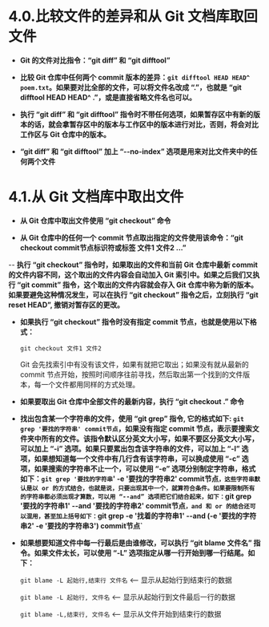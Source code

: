 # 4.0.比较文件的差异和从 Git 文档库取回文件

- **Git 的文件对比指令：“git diff” 和 “git difftool”**

- **比较 Git 仓库中任何两个 commit 版本的差异：`git difftool HEAD HEAD^ poem.txt`。如果要对比全部的文件，可以将文件名改成 “.”，也就是 “git difftool HEAD HEAD^ .”，或是直接省略文件名也可以。**

- **执行 “git diff” 和 “git difftool” 指令时不带任何选项，如果暂存区中有新的版本的话，就会拿暂存区中的版本与工作区中的版本进行对比，否则，将会对比工作区与 Git 仓库中的版本。**

- **“git diff” 和 “git difftool” 加上 “--no-index” 选项是用来对比文件夹中的任何两个文件**

# 4.1.从 Git 文档库中取出文件

- **从 Git 仓库中取出文件使用 “git checkout” 命令**

- **从 Git 仓库中的任何一个 commit 节点取出指定的文件使用该命令：“git checkout commit节点标识符或标签 文件1 文件2 ...”**

-- **执行 “git checkout” 指令时，如果取出的文件和当前 Git 仓库中最新 commit 的文件内容不同，这个取出的文件内容会自动加入 Git 索引中。如果之后我们又执行 “git commit” 指令，这个取出的文件内容就会存入 Git 仓库中称为新的版本。如果要避免这种情况发生，可以在执行 “git checkout” 指令之后，立刻执行 “git reset HEAD”, 撤销对暂存区的更改。**

- **如果执行 “git checkout” 指令时没有指定 commit 节点，也就是使用以下格式：**
  
  `git checkout 文件1 文件2`
  
  Git 会先找索引中有没有该文件，如果有就把它取出；如果没有就从最新的 commit 节点开始，按照时间顺序往前寻找，然后取出第一个找到的文件版本，每一个文件都用同样的方式处理。

- **如果要取出 Git 仓库中全部文件的最新内容，执行 “git checkout .” 命令**

- **找出包含某一个字符串的文件，使用 “git grep” 指令, 它的格式如下: `git grep '要找的字符串' commit节点`，如果没有指定 commit 节点，表示要搜索文件夹中所有的文件。该指令默认区分英文大小写，如果不要区分英文大小写，可以加上 “-i” 选项。如果只要累出包含该字符串的文件，可以加上 “-l” 选项，如果想知道每一个文件中有几行含有该字符串，可以换成使用 “-c” 选项，如果搜索的字符串不止一个，可以使用 “-e” 选项分别制定字符串，格式如下：`git grep '要找的字符串`' -e '要找的字符串2' commit节点`，这些字符串默认是以 or 的方式结合，也就是说，只要出现其中一个，就算符合条件。如果要限制所有的字符串都必须出现才算数，可以用 “--and” 选项把它们结合起来，如下：`git grep '要找的字符串1' --and '要找的字符串2' commit节点`，and 和 or 的结合还可以混用，甚至加上括号如下：`git grep -e '找着的字符串1' --and \(-e '要找的字符串2' -e '要找的字符串3'\) commit节点`**

- **如果想要知道文件中每一行最后是由谁修改，可以执行 “git blame 文件名” 指令。如果文件太长，可以使用 “-L” 选项指定从哪一行开始到哪一行结尾。如下：**
  
  `git blame -L 起始行,结束行 文件名` <-- 显示从起始行到结束行的数据
  
  `git blame -L 起始行, 文件名` <-- 显示从起始行到文件最后一行的数据

  `git blame -L,结束行, 文件名` <-- 显示从文件开始到结束行的数据











